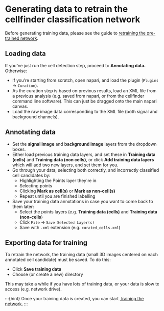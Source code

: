 # Generating data to retrain the cellfinder classification network

Before generating training data, please see the guide to [retraining the pre-trained network](/documentation/cellfinder/user-guide/training/index).

## Loading data

If you've just run the cell detection step, proceed to **Annotating data.**
Otherwise:

- If you're starting from scratch, open napari, and load the plugin (`Plugins` -> `Curation`).
- As the curation step is based on previous results, load an XML file from a previous analysis (e.g. saved from napari, or from the cellfinder command line software). This can just be dragged onto the main napari canvas.
- Load the raw image data corresponding to the XML file (both signal and background channels).

## Annotating data

- Set the **signal image** and **background image** layers from the dropdown boxes.
- Either load previous training data layers, and set these in **Training data (cells)** and
**Training data (non cells)**, or click **Add training data layers** which will add two new layers,
and set them for you.
- Go through your data, selecting both correctly, and incorrectly classified cell candidates by:
  - Highlighting the Points layer they're in
  - Selecting points
  - Clicking **Mark as cell(s)** or **Mark as non-cell(s)**
  - Repeat until you are finished labelling
- Save your training data annotations in case you want to come back to them later:
  - Select the points layers (e.g. **Training data (cells)** and **Training data (non-cells**)
  - Click `File` -> `Save Selected Layer(s)`
  - Save with `.xml` extension (e.g. `curated_cells.xml`)

## Exporting data for training

To retrain the network, the training data (small 3D images centered on each annotated cell candidate) must be saved.
To do this:

- Click **Save training data**
- Choose (or create a new) directory

This may take a while if you have lots of training data, or your data is slow to access (e.g. network drive).

:::{hint}
Once your training data is created, you can start [Training the network](training-the-network).
:::
